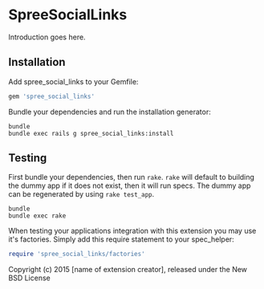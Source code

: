 SpreeSocialLinks
================

Introduction goes here.

Installation
------------

Add spree_social_links to your Gemfile:

```ruby
gem 'spree_social_links'
```

Bundle your dependencies and run the installation generator:

```shell
bundle
bundle exec rails g spree_social_links:install
```

Testing
-------

First bundle your dependencies, then run `rake`. `rake` will default to building the dummy app if it does not exist, then it will run specs. The dummy app can be regenerated by using `rake test_app`.

```shell
bundle
bundle exec rake
```

When testing your applications integration with this extension you may use it's factories.
Simply add this require statement to your spec_helper:

```ruby
require 'spree_social_links/factories'
```

Copyright (c) 2015 [name of extension creator], released under the New BSD License
